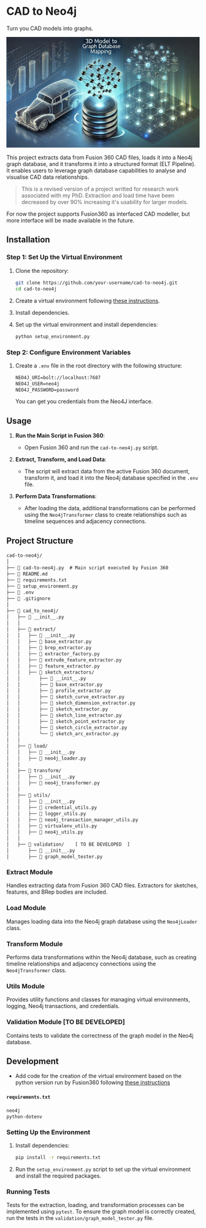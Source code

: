 

# CAD to Neo4j

Turn you CAD models into graphs.

![banner](assets/banner.jpg)

This project extracts data from Fusion 360 CAD files, loads it into a Neo4j graph database, and it transforms it into a structured format (ELT Pipeline). It enables users to leverage graph database capabilities to analyse and visualise CAD data relationships.

> This is a revised version of a project writted for research work associated with my PhD. Extraction and load time have been decreased by over 90% increasing it's usability for larger models.

For now the project supports Fusion360 as interfaced CAD modeller, but more interface will be made available in the future.

## Installation

### Step 1: Set Up the Virtual Environment

1. Clone the repository:
    ```sh
    git clone https://github.com/your-username/cad-to-neo4j.git
    cd cad-to-neo4j
    ```

2. Create a virtual environment following [these instructions](https://forums.autodesk.com/t5/fusion-api-and-scripts/import-data-from-excel-type-xlsx/m-p/11249210#M16720).

3. Install dependencies.

3. Set up the virtual environment and install dependencies:
    ```sh
    python setup_environment.py
    ```

### Step 2: Configure Environment Variables

1. Create a `.env` file in the root directory with the following structure:
    ```env
    NEO4J_URI=bolt://localhost:7687
    NEO4J_USER=neo4j
    NEO4J_PASSWORD=password
    ```
    You can get you credentials from the Neo4J interface.
## Usage

1. **Run the Main Script in Fusion 360**:
   - Open Fusion 360 and run the `cad-to-neo4j.py` script.

2. **Extract, Transform, and Load Data**:
   - The script will extract data from the active Fusion 360 document, transform it, and load it into the Neo4j database specified in the `.env` file.

3. **Perform Data Transformations**:
   - After loading the data, additional transformations can be performed using the `Neo4jTransformer` class to create relationships such as timeline sequences and adjacency connections.

## Project Structure

```plaintext
cad-to-neo4j/
│
├── 📄 cad-to-neo4j.py  # Main script executed by Fusion 360
├── 📄 README.md
├── 📄 requirements.txt
├── 📄 setup_environment.py
├── 📄 .env
├── 📄 .gitignore
│
├── 📂 cad_to_neo4j/
│   ├── 📄 __init__.py
│   │
│   ├── 📂 extract/
│   │   ├── 📄 __init__.py
│   │   ├── 📄 base_extractor.py
│   │   ├── 📄 brep_extractor.py
│   │   ├── 📄 extractor_factory.py
│   │   ├── 📄 extrude_feature_extractor.py
│   │   ├── 📄 feature_extractor.py
│   │   ├── 📂 sketch_extractors/
│   │       ├── 📄 __init__.py
│   │       ├── 📄 base_extractor.py
│   │       ├── 📄 profile_extractor.py
│   │       ├── 📄 sketch_curve_extractor.py
│   │       ├── 📄 sketch_dimension_extractor.py
│   │       ├── 📄 sketch_extractor.py
│   │       ├── 📄 sketch_line_extractor.py
│   │       ├── 📄 sketch_point_extractor.py
│   │       ├── 📄 sketch_circle_extractor.py
│   │       └── 📄 sketch_arc_extractor.py
│   │
│   ├── 📂 load/
│   │   ├── 📄 __init__.py
│   │   ├── 📄 neo4j_loader.py
│   │
│   ├── 📂 transform/
│   │   ├── 📄 __init__.py
│   │   ├── 📄 neo4j_transformer.py
│   │
│   ├── 📂 utils/
│   │   ├── 📄 __init__.py
│   │   ├── 📄 credential_utils.py
│   │   ├── 📄 logger_utils.py
│   │   ├── 📄 neo4j_transaction_manager_utils.py
│   │   ├── 📄 virtualenv_utils.py
│   │   ├── 📄 neo4j_utils.py
│   │
│   ├── 📂 validation/    [ TO BE DEVELOPED  ]
│       ├── 📄 __init__.py
│       ├── 📄 graph_model_tester.py

```

### Extract Module

Handles extracting data from Fusion 360 CAD files. Extractors for sketches, features, and BRep bodies are included.

### Load Module

Manages loading data into the Neo4j graph database using the `Neo4jLoader` class.

### Transform Module

Performs data transformations within the Neo4j database, such as creating timeline relationships and adjacency connections using the `Neo4jTransformer` class.

### Utils Module

Provides utility functions and classes for managing virtual environments, logging, Neo4j transactions, and credentials.

### Validation Module [TO BE DEVELOPED]

Contains tests to validate the correctness of the graph model in the Neo4j database.

## Development

- Add code for the creation of the virtual environment based on the python version run by Fusion360 following [these instructions](https://forums.autodesk.com/t5/fusion-api-and-scripts/import-data-from-excel-type-xlsx/m-p/11249210#M16720)

#### `requirements.txt`

```plaintext
neo4j
python-dotenv
```

### Setting Up the Environment

1. Install dependencies:
    ```sh
    pip install -r requirements.txt
    ```

2. Run the `setup_environment.py` script to set up the virtual environment and install the required packages.

### Running Tests

Tests for the extraction, loading, and transformation processes can be implemented using `pytest`. To ensure the graph model is correctly created, run the tests in the `validation/graph_model_tester.py` file.

<!-- ## Contribution

Contributions are welcome! Please read `CONTRIBTING.md` for more details on how to contribute to the project.  -->

<!-- ## License

This project is licensed under the __ License. See the `LICENSE` file for more information. -->